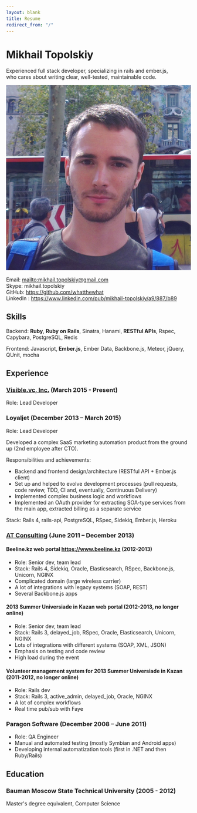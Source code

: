 ```yaml
---
layout: blank
title: Resume
redirect_from: "/"
---
```


# Mikhail Topolskiy

Experienced full stack developer, specializing in rails and ember.js,<br />
who cares about writing clear, well-tested, maintainable code.

<img class="avatar" src="/public/images/avatar.jpg">

Email: <mailto:mikhail.topolskiy@gmail.com><br />
Skype: mikhail.topolskiy<br />
GitHub: <https://github.com/whatthewhat><br />
LinkedIn : <https://www.linkedin.com/pub/mikhail-topolskiy/a9/887/b89>

## Skills

Backend: **Ruby**, **Ruby on Rails**, Sinatra, Hanami, **RESTful APIs**, Rspec, Capybara, PostgreSQL, Redis

Frontend: Javascript, **Ember.js**, Ember Data, Backbone.js, Meteor, jQuery, QUnit, mocha


## Experience

### [Visible.vc, Inc.](https://visible.vc) (March 2015 - Present)
Role: Lead Developer

### Loyaljet (December 2013 – March 2015)
Role: Lead Developer

Developed a complex SaaS marketing automation product from the ground up (2nd employee after CTO).

Responsibilities and achievements:

- Backend and frontend design/architecture (RESTful API + Ember.js client)
- Set up and helped to evolve development processes (pull requests, code review, TDD, CI and, eventually, Continuous Delivery)
- Implemented complex business logic and workflows
- Implemented an OAuth provider for extracting SOA-type services from the main app, extracted billing as a separate service

Stack: Rails 4, rails-api, PostgreSQL, RSpec, Sidekiq, Ember.js, Heroku


### [AT Consulting](https://at-consulting.co.uk/) (June 2011 – December 2013)

#### Beeline.kz web portal <https://www.beeline.kz> (2012-2013)
- Role: Senior dev, team lead
- Stack: Rails 4, Sidekiq, Oracle, Elasticsearch, RSpec, Backbone.js, Unicorn, NGINX
- Complicated domain (large wireless carrier)
- A lot of integrations with legacy systems (SOAP, REST)
- Several Backbone.js apps

#### 2013 Summer Universiade in Kazan web portal (2012-2013, no longer online)
- Role: Senior dev, team lead
- Stack: Rails 3, delayed_job, RSpec, Oracle, Elasticsearch, Unicorn, NGINX
- Lots of integrations with different systems (SOAP, XML, JSON)
- Emphasis on testing and code review
- High load during the event

#### Volunteer management system for 2013 Summer Universiade in Kazan (2011-2012, no longer online)
- Role: Rails dev
- Stack: Rails 3, active\_admin, delayed\_job, Oracle, NGINX
- A lot of complex workflows
- Real time pub/sub with Faye


### Paragon Software (December 2008 – June 2011)

- Role: QA Engineer
- Manual and automated testing (mostly Symbian and Android apps)
- Developing internal automatization tools (first in .NET and then Ruby/Rails)


## Education

### Bauman Moscow State Technical University (2005 - 2012)
Master's degree equivalent, Computer Science
